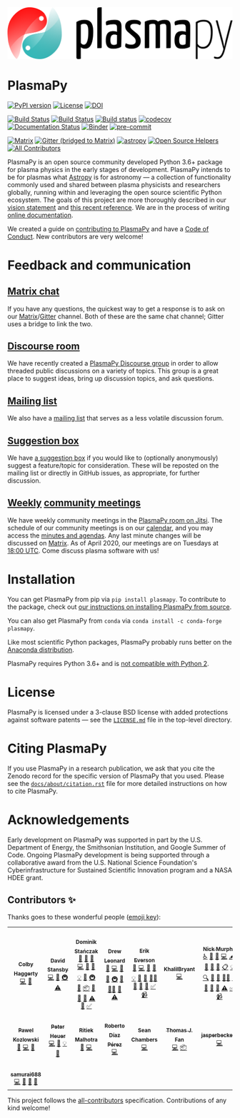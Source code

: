 <div align="center"><img src="https://raw.githubusercontent.com/PlasmaPy/PlasmaPy-logo/master/exports/with-text-dark.png" width="600"/></div>

# PlasmaPy

[![PyPI version](https://badge.fury.io/py/plasmapy.svg)](https://badge.fury.io/py/plasmapy)
[![License](https://img.shields.io/badge/License-BSD%203--Clause-blue.svg)](./LICENSE.md)
[![DOI](https://zenodo.org/badge/DOI/10.5281/zenodo.1436011.svg)](https://doi.org/10.5281/zenodo.1436011)

[![Build Status](https://travis-ci.org/PlasmaPy/PlasmaPy.svg?branch=master)](https://travis-ci.org/PlasmaPy/PlasmaPy)
[![Build Status](https://dev.azure.com/plasmapy/PlasmaPy/_apis/build/status/PlasmaPy.PlasmaPy?branchName=master)](https://dev.azure.com/plasmapy/PlasmaPy/_build/latest?definitionId=2&branchName=master)
[![Build status](https://ci.appveyor.com/api/projects/status/hbduy62sqrvy8rn7?svg=true)](https://ci.appveyor.com/project/namurphy/plasmapy)
[![codecov](https://codecov.io/gh/PlasmaPy/PlasmaPy/branch/master/graph/badge.svg)](https://codecov.io/gh/PlasmaPy/PlasmaPy)
[![Documentation Status](https://readthedocs.org/projects/plasmapy/badge/?version=latest)](http://plasmapy.readthedocs.io/en/latest/?badge=latest)
[![Binder](https://mybinder.org/badge_logo.svg)](https://mybinder.org/v2/gh/PlasmaPy/PlasmaPy/master?filepath=plasmapy%2Fexamples)
[![pre-commit](https://img.shields.io/badge/pre--commit-enabled-brightgreen?logo=pre-commit&logoColor=white)](https://github.com/pre-commit/pre-commit)

[![Matrix](https://matrix.to/img/matrix-badge.svg)](https://app.element.io/#/room/#plasmapy:openastronomy.org)
[![Gitter (bridged to Matrix)](https://badges.gitter.im/Join%20Chat.svg)](https://gitter.im/PlasmaPy/Lobby)
[![astropy](http://img.shields.io/badge/powered%20by-AstroPy-orange.svg?style=flat)](http://www.astropy.org/)
[![Open Source Helpers](https://www.codetriage.com/plasmapy/plasmapy/badges/users.svg)](https://www.codetriage.com/plasmapy/plasmapy)
[![All Contributors](https://img.shields.io/badge/all_contributors-0-orange.svg?style=flat-square)](#contributors-)

PlasmaPy is an open source community developed Python 3.6+ package for
plasma physics in the early stages of development.  PlasmaPy intends to
be for plasmas what [Astropy](https://github.com/astropy/astropy) is for
astronomy — a collection of functionality commonly used and shared
between plasma physicists and researchers globally, running within and
leveraging the open source scientific Python ecosystem.  The goals of
this project are more thoroughly described in our [vision
statement](http://docs.plasmapy.org/en/stable/about/vision_statement.html)
and [this recent reference](https://doi.org/10.5281/zenodo.1238132).
We are in the process of writing [online
documentation](http://docs.plasmapy.org/en/latest/).

We created a guide on [contributing to PlasmaPy](http://docs.plasmapy.org/en/stable/CONTRIBUTING.html)
and have a [Code of Conduct](http://docs.plasmapy.org/en/stable/CODE_OF_CONDUCT.html).
New contributors are very welcome!

# Feedback and communication

## [Matrix chat](https://app.element.io/#/room/#plasmapy:openastronomy.org)

If you have any questions, the quickest way to get a response is to ask
on our
[Matrix](https://app.element.io/#/room/#plasmapy:openastronomy.org)/[Gitter](https://gitter.im/PlasmaPy/Lobby)
channel. Both of these are the same chat channel; Gitter uses a bridge to link the two.

## [Discourse room](https://plasmapy.discourse.group/)

We have recently created a [PlasmaPy Discourse
group](https://plasmapy.discourse.group/) in order to allow threaded
public discussions on a variety of topics.  This group is a great
place to suggest ideas, bring up discussion topics, and ask questions.

## [Mailing list](https://groups.google.com/forum/#!forum/plasmapy)

We also have a [mailing list](https://groups.google.com/forum/#!forum/plasmapy)
that serves as a less volatile discussion forum.

## [Suggestion box](https://docs.google.com/forms/d/e/1FAIpQLSdT3O5iHZrLJRuavFyzoR23PGy0Prfzx2SQOcwJGWtvHyT2lw/viewform?usp=sf_link)

We have
[a suggestion box](https://docs.google.com/forms/d/e/1FAIpQLSdT3O5iHZrLJRuavFyzoR23PGy0Prfzx2SQOcwJGWtvHyT2lw/viewform?usp=sf_link)
if you would like to (optionally anonymously) suggest
a feature/topic for consideration. These will be reposted on the mailing list
or directly in GitHub issues, as appropriate, for further discussion.

## [Weekly](https://calendar.google.com/calendar?cid=bzVsb3ZkcW0zaWxsam00ZTlrMDd2cmw5bWdAZ3JvdXAuY2FsZW5kYXIuZ29vZ2xlLmNvbQ) [community meetings](https://meet.jit.si/plasmapy)

We have weekly community meetings in the
[PlasmaPy room on Jitsi](https://meet.jit.si/plasmapy).
The schedule of our community meetings is on our [calendar](https://calendar.google.com/calendar?cid=bzVsb3ZkcW0zaWxsam00ZTlrMDd2cmw5bWdAZ3JvdXAuY2FsZW5kYXIuZ29vZ2xlLmNvbQ), and you may access the [minutes and
agendas](https://drive.google.com/drive/folders/0ByPG8nie6fTPV1FQUEkzMTgtRTg?usp=sharing).
Any last minute changes will be discussed on
[Matrix](https://app.element.io/app/#/room/#plasmapy:openastronomy.org).
As of April 2020, our meetings are on Tuesdays at
[18:00 UTC](http://time.unitarium.com/utc/6pm).
Come discuss plasma software with us!

# Installation

You can get PlasmaPy from pip via `pip install plasmapy`. To contribute
to the package, check out [our instructions on installing PlasmaPy from
source](http://docs.plasmapy.org/en/stable/install.html#building-and-installing-from-source-code).

You can also get PlasmaPy from `conda` via `conda install -c conda-forge plasmapy`.

Like most scientific Python packages, PlasmaPy probably runs better on the
[Anaconda distribution](https://www.anaconda.com/downloads).

PlasmaPy requires Python 3.6+ and is [not compatible with
Python 2](https://pythonclock.org/).

# License

PlasmaPy is licensed under a 3-clause BSD license with added protections
against software patents — see the [``LICENSE.md``](LICENSE.md) file in
the top-level directory.

# Citing PlasmaPy

If you use PlasmaPy in a research publication, we ask that you cite the
Zenodo record for the specific version of PlasmaPy that you used.
Please see the [``docs/about/citation.rst``](./docs/about/citation.rst)
file for more detailed instructions on how to cite PlasmaPy.

# Acknowledgements

Early development on PlasmaPy was supported in part by the U.S.
Department of Energy, the Smithsonian Institution, and Google Summer of
Code.  Ongoing PlasmaPy development is being supported through a
collaborative award from the U.S. National Science Foundation's
Cyberinfrastructure for Sustained Scientific Innovation program and a
NASA HDEE grant.

## Contributors ✨

Thanks goes to these wonderful people ([emoji key](https://allcontributors.org/docs/en/emoji-key)):

<!-- ALL-CONTRIBUTORS-LIST:START - Do not remove or modify this section -->
<!-- prettier-ignore-start -->
<!-- markdownlint-disable -->
<table>
  <tr>
    <td align="center"><a href="https://github.com/colbych"><img src="https://avatars3.githubusercontent.com/u/3066366?v=4?s=100" width="100px;" alt=""/><br /><sub><b>Colby Haggerty</b></sub></a><br /><a href="https://github.com/PlasmaPy/PlasmaPy/commits?author=colbych" title="Code">💻</a> <a href="https://github.com/PlasmaPy/PlasmaPy/commits?author=colbych" title="Documentation">📖</a></td>
    <td align="center"><a href="https://www.davidstansby.com/"><img src="https://avatars0.githubusercontent.com/u/6197628?v=4?s=100" width="100px;" alt=""/><br /><sub><b>David Stansby</b></sub></a><br /><a href="https://github.com/PlasmaPy/PlasmaPy/commits?author=dstansby" title="Code">💻</a> <a href="https://github.com/PlasmaPy/PlasmaPy/commits?author=dstansby" title="Documentation">📖</a> <a href="#infra-dstansby" title="Infrastructure (Hosting, Build-Tools, etc)">🚇</a> <a href="https://github.com/PlasmaPy/PlasmaPy/commits?author=dstansby" title="Tests">⚠️</a></td>
    <td align="center"><a href="https://stanczakdominik.github.io/"><img src="https://avatars0.githubusercontent.com/u/11289391?v=4?s=100" width="100px;" alt=""/><br /><sub><b>Dominik Stańczak</b></sub></a><br /><a href="#question-StanczakDominik" title="Answering Questions">💬</a> <a href="#blog-StanczakDominik" title="Blogposts">📝</a> <a href="https://github.com/PlasmaPy/PlasmaPy/issues?q=author%3AStanczakDominik" title="Bug reports">🐛</a> <a href="https://github.com/PlasmaPy/PlasmaPy/commits?author=StanczakDominik" title="Code">💻</a> <a href="#design-StanczakDominik" title="Design">🎨</a> <a href="https://github.com/PlasmaPy/PlasmaPy/commits?author=StanczakDominik" title="Documentation">📖</a> <a href="#example-StanczakDominik" title="Examples">💡</a> <a href="#ideas-StanczakDominik" title="Ideas, Planning, & Feedback">🤔</a> <a href="#infra-StanczakDominik" title="Infrastructure (Hosting, Build-Tools, etc)">🚇</a> <a href="#maintenance-StanczakDominik" title="Maintenance">🚧</a> <a href="#platform-StanczakDominik" title="Packaging/porting to new platform">📦</a> <a href="#research-StanczakDominik" title="Research">🔬</a> <a href="https://github.com/PlasmaPy/PlasmaPy/pulls?q=is%3Apr+reviewed-by%3AStanczakDominik" title="Reviewed Pull Requests">👀</a> <a href="#talk-StanczakDominik" title="Talks">📢</a> <a href="https://github.com/PlasmaPy/PlasmaPy/commits?author=StanczakDominik" title="Tests">⚠️</a> <a href="#tool-StanczakDominik" title="Tools">🔧</a> <a href="#tutorial-StanczakDominik" title="Tutorials">✅</a></td>
    <td align="center"><a href="https://github.com/SolarDrew"><img src="https://avatars2.githubusercontent.com/u/1914702?v=4?s=100" width="100px;" alt=""/><br /><sub><b>Drew Leonard</b></sub></a><br /><a href="#question-SolarDrew" title="Answering Questions">💬</a> <a href="https://github.com/PlasmaPy/PlasmaPy/commits?author=SolarDrew" title="Code">💻</a> <a href="#design-SolarDrew" title="Design">🎨</a> <a href="#ideas-SolarDrew" title="Ideas, Planning, & Feedback">🤔</a> <a href="#infra-SolarDrew" title="Infrastructure (Hosting, Build-Tools, etc)">🚇</a> <a href="#maintenance-SolarDrew" title="Maintenance">🚧</a> <a href="#mentoring-SolarDrew" title="Mentoring">🧑‍🏫</a> <a href="https://github.com/PlasmaPy/PlasmaPy/pulls?q=is%3Apr+reviewed-by%3ASolarDrew" title="Reviewed Pull Requests">👀</a> <a href="https://github.com/PlasmaPy/PlasmaPy/commits?author=SolarDrew" title="Tests">⚠️</a></td>
    <td align="center"><a href="https://github.com/rocco8773"><img src="https://avatars1.githubusercontent.com/u/29869348?v=4?s=100" width="100px;" alt=""/><br /><sub><b>Erik Everson</b></sub></a><br /><a href="#question-rocco8773" title="Answering Questions">💬</a> <a href="https://github.com/PlasmaPy/PlasmaPy/commits?author=rocco8773" title="Code">💻</a> <a href="#design-rocco8773" title="Design">🎨</a> <a href="https://github.com/PlasmaPy/PlasmaPy/commits?author=rocco8773" title="Documentation">📖</a> <a href="#example-rocco8773" title="Examples">💡</a> <a href="#ideas-rocco8773" title="Ideas, Planning, & Feedback">🤔</a> <a href="#maintenance-rocco8773" title="Maintenance">🚧</a> <a href="#mentoring-rocco8773" title="Mentoring">🧑‍🏫</a> <a href="#projectManagement-rocco8773" title="Project Management">📆</a> <a href="#research-rocco8773" title="Research">🔬</a> <a href="https://github.com/PlasmaPy/PlasmaPy/pulls?q=is%3Apr+reviewed-by%3Arocco8773" title="Reviewed Pull Requests">👀</a> <a href="#tutorial-rocco8773" title="Tutorials">✅</a> <a href="#video-rocco8773" title="Videos">📹</a></td>
    <td align="center"><a href="https://github.com/KhalilBryant"><img src="https://avatars3.githubusercontent.com/u/35078079?v=4?s=100" width="100px;" alt=""/><br /><sub><b>KhalilBryant</b></sub></a><br /><a href="https://github.com/PlasmaPy/PlasmaPy/commits?author=KhalilBryant" title="Code">💻</a></td>
    <td align="center"><a href="https://www.plasmapy.org/"><img src="https://avatars0.githubusercontent.com/u/8931994?v=4?s=100" width="100px;" alt=""/><br /><sub><b>Nick Murphy</b></sub></a><br /><a href="#a11y-namurphy" title="Accessibility">️️️️♿️</a> <a href="#question-namurphy" title="Answering Questions">💬</a> <a href="https://github.com/PlasmaPy/PlasmaPy/issues?q=author%3Anamurphy" title="Bug reports">🐛</a> <a href="https://github.com/PlasmaPy/PlasmaPy/commits?author=namurphy" title="Code">💻</a> <a href="#content-namurphy" title="Content">🖋</a> <a href="#data-namurphy" title="Data">🔣</a> <a href="#design-namurphy" title="Design">🎨</a> <a href="https://github.com/PlasmaPy/PlasmaPy/commits?author=namurphy" title="Documentation">📖</a> <a href="#eventOrganizing-namurphy" title="Event Organizing">📋</a> <a href="#example-namurphy" title="Examples">💡</a> <a href="#fundingFinding-namurphy" title="Funding Finding">🔍</a> <a href="#ideas-namurphy" title="Ideas, Planning, & Feedback">🤔</a> <a href="#maintenance-namurphy" title="Maintenance">🚧</a> <a href="#mentoring-namurphy" title="Mentoring">🧑‍🏫</a> <a href="#projectManagement-namurphy" title="Project Management">📆</a> <a href="#research-namurphy" title="Research">🔬</a> <a href="https://github.com/PlasmaPy/PlasmaPy/pulls?q=is%3Apr+reviewed-by%3Anamurphy" title="Reviewed Pull Requests">👀</a> <a href="#talk-namurphy" title="Talks">📢</a> <a href="https://github.com/PlasmaPy/PlasmaPy/commits?author=namurphy" title="Tests">⚠️</a> <a href="#tutorial-namurphy" title="Tutorials">✅</a> <a href="#video-namurphy" title="Videos">📹</a></td>
  </tr>
  <tr>
    <td align="center"><a href="https://github.com/lemmatum"><img src="https://avatars0.githubusercontent.com/u/28945309?v=4?s=100" width="100px;" alt=""/><br /><sub><b>Pawel Kozlowski</b></sub></a><br /><a href="#question-lemmatum" title="Answering Questions">💬</a> <a href="https://github.com/PlasmaPy/PlasmaPy/commits?author=lemmatum" title="Code">💻</a> <a href="#design-lemmatum" title="Design">🎨</a></td>
    <td align="center"><a href="http://www.physics.ucla.edu/~pheuer/"><img src="https://avatars0.githubusercontent.com/u/32618747?v=4?s=100" width="100px;" alt=""/><br /><sub><b>Peter Heuer</b></sub></a><br /><a href="https://github.com/PlasmaPy/PlasmaPy/commits?author=pheuer" title="Code">💻</a> <a href="#design-pheuer" title="Design">🎨</a> <a href="#example-pheuer" title="Examples">💡</a> <a href="#ideas-pheuer" title="Ideas, Planning, & Feedback">🤔</a></td>
    <td align="center"><a href="https://ritiek.github.io/"><img src="https://avatars1.githubusercontent.com/u/20314742?v=4?s=100" width="100px;" alt=""/><br /><sub><b>Ritiek Malhotra</b></sub></a><br /><a href="#question-ritiek" title="Answering Questions">💬</a> <a href="https://github.com/PlasmaPy/PlasmaPy/commits?author=ritiek" title="Code">💻</a></td>
    <td align="center"><a href="https://github.com/RoberTnf"><img src="https://avatars1.githubusercontent.com/u/6000936?v=4?s=100" width="100px;" alt=""/><br /><sub><b>Roberto Díaz Pérez</b></sub></a><br /><a href="https://github.com/PlasmaPy/PlasmaPy/commits?author=RoberTnf" title="Code">💻</a></td>
    <td align="center"><a href="http://lostechies.com/seanchambers/"><img src="https://avatars3.githubusercontent.com/u/31563?v=4?s=100" width="100px;" alt=""/><br /><sub><b>Sean Chambers</b></sub></a><br /><a href="https://github.com/PlasmaPy/PlasmaPy/commits?author=schambers" title="Code">💻</a></td>
    <td align="center"><a href="https://github.com/thomasjpfan"><img src="https://avatars2.githubusercontent.com/u/5402633?v=4?s=100" width="100px;" alt=""/><br /><sub><b>Thomas J. Fan</b></sub></a><br /><a href="https://github.com/PlasmaPy/PlasmaPy/commits?author=thomasjpfan" title="Code">💻</a> <a href="#platform-thomasjpfan" title="Packaging/porting to new platform">📦</a></td>
    <td align="center"><a href="https://github.com/jasperbeckers"><img src="https://avatars0.githubusercontent.com/u/28015654?v=4?s=100" width="100px;" alt=""/><br /><sub><b>jasperbeckers</b></sub></a><br /><a href="https://github.com/PlasmaPy/PlasmaPy/commits?author=jasperbeckers" title="Code">💻</a></td>
  </tr>
  <tr>
    <td align="center"><a href="https://github.com/samurai688"><img src="https://avatars1.githubusercontent.com/u/12175315?v=4?s=100" width="100px;" alt=""/><br /><sub><b>samurai688</b></sub></a><br /><a href="https://github.com/PlasmaPy/PlasmaPy/commits?author=samurai688" title="Code">💻</a> <a href="#design-samurai688" title="Design">🎨</a> <a href="#research-samurai688" title="Research">🔬</a> <a href="https://github.com/PlasmaPy/PlasmaPy/pulls?q=is%3Apr+reviewed-by%3Asamurai688" title="Reviewed Pull Requests">👀</a></td>
  </tr>
</table>

<!-- markdownlint-restore -->
<!-- prettier-ignore-end -->

<!-- ALL-CONTRIBUTORS-LIST:END -->

This project follows the [all-contributors](https://github.com/all-contributors/all-contributors) specification. Contributions of any kind welcome!
